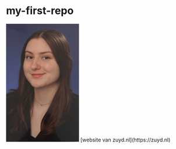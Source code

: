 # my-first-repo
<img src="julia.jpg" alt="julia" width="200">
[website van zuyd.nl](https://zuyd.nl)
